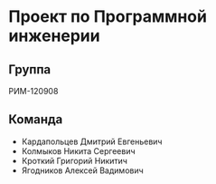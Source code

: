 # Проект по Программной инженерии

## Группа
РИМ-120908

## Команда
* Кардапольцев Дмитрий Евгеньевич
* Колмыков Никита Сергеевич
* Кроткий Григорий Никитич
* Ягодников Алексей Вадимович
